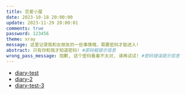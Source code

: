 ```yaml
---
title: 恋爱小屋
date: 2023-10-18 20:00:00
update: 2023-11-29 20:00:01
comments: true
password: 123456
theme: xray
message: 这里记录我和女朋友的一些事情哦，需要密码才能进入!
abstract: 只有你和我才知道密码! #密码框提示信息
wrong_pass_message: 抱歉, 这个密码看着不太对, 请再试试! #密码错误提示信息
---
```

- [diary-test](/source/love/2023-10-27-love-note.md)
- [diary-2](/source/_posts/2022-08-09-Markdown语法与外挂标签写法汇总.md)
- [diary-test-3](article/test.md)
